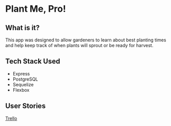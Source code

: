 # Plant Me, Pro!

## What is it?
This app was designed to allow gardeners to learn about best planting times and help keep track of when plants will sprout or be ready for harvest.

## Tech Stack Used

- Express
- PostgreSQL
- Sequelize
- Flexbox

## User Stories

[Trello](https://trello.com/b/ODlhLY44/plantme-pro)